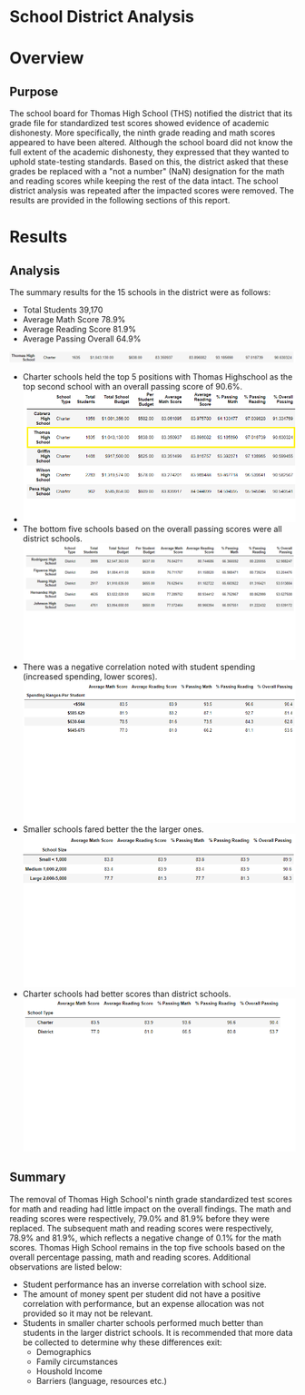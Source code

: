 # School District Analysis
# Overview 
## Purpose
The school board for Thomas High School (THS) notified the district that its grade file for standardized test scores showed evidence of academic dishonesty. More specifically, the ninth grade reading and math scores appeared to have been altered. Although the school board did not know the full extent of the academic dishonesty, they expressed that they wanted to uphold state-testing standards. Based on this, the district asked that these grades be replaced with a "not a number" (NaN) designation for the math and reading scores while keeping the rest of the data intact. The school district analysis was repeated after the impacted scores were removed. The results are provided in the following sections of this report.
# Results
## Analysis 
The summary results for the 15 schools in the district were as follows:
-	Total Students 39,170
-	Average Math Score 78.9%
-	Average Reading Score 81.9%
-	Average Passing Overall 64.9%

![District_Summary_Results](https://github.com/LleeMcD/School_District_Analysis/blob/main/Resources/PyCitySchools_Challenge_THS_replaced_values_output.PNG)

- Charter schools held the top 5 positions with Thomas Highschool as the top second school with an overall passing score of 90.6%.
- ![Top_5](https://github.com/LleeMcD/School_District_Analysis/blob/main/Resources/PyCitySchools_Challenge_Top_5.PNG)
- The bottom five schools based on the overall passing scores were all district schools. 
![Bottom_5](https://github.com/LleeMcD/School_District_Analysis/blob/main/Resources/PyCitySchools_Challenge_Bottom_5.PNG)
- There was a negative correlation noted with student spending (increased spending, lower scores).
![Spending_Ranges_per_Student](https://github.com/LleeMcD/School_District_Analysis/blob/main/Resources/Resources/PyCitySchools_Challenge_Student_Spending_Ranges.png)
- Smaller schools fared better the the larger ones.
![School_Size](https://github.com/LleeMcD/School_District_Analysis/blob/main/Resources/PyCitySchools_Challenge_Schools_by_Size.png)
- Charter schools had better scores than district schools.
![Budget_per_School_Type](https://github.com/LleeMcD/School_District_Analysis/blob/main/Resources/PyCitySchools_Challenge_Schools_by_Type.png)
## Summary
The removal of Thomas High School's ninth grade standardized test scores for math and reading had little impact on the overall findings. The math and reading scores were respectively, 79.0% and 81.9% before they were replaced. The subsequent math and reading scores were respectively, 78.9% and 81.9%, which reflects a negative change of 0.1% for the math scores. Thomas High School remains in the top five schools based on the overall percentage passing, math and reading scores. Additional observations are listed below:
- Student performance has an inverse correlation with school size.
- The amount of money spent per student did not have a positive correlation with performance, but an expense allocation was not provided so it may not be relevant.
- Students in smaller charter schools performed much better than students in the larger district schools. It is recommended that more data be collected to determine why these differences exit:
  - Demographics
  - Family circumstances
  - Houshold Income
  - Barriers (language, resources etc.)


